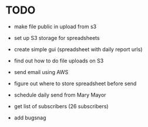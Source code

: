 # TODO 

- make file public in upload from s3
- set up S3 storage for spreadsheets 
- create simple gui (spreadsheet with daily report urls)
- find out how to do file uploads on S3

- send email using AWS
- figure out where to store spreadsheet before send
- schedule daily send from Mary Mayor
- get list of subscribers (26 subscribers)
- add bugsnag